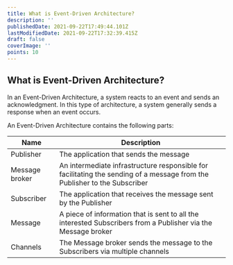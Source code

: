 ```yaml
---
title: What is Event-Driven Architecture?
description: ''
publishedDate: 2021-09-22T17:49:44.101Z
lastModifiedDate: 2021-09-22T17:32:39.415Z
draft: false
coverImage: ''
points: 10
---
```


## What is Event-Driven Architecture?

In an Event-Driven Architecture, a system reacts to an event and sends an acknowledgment. In this type of architecture, a system generally sends a response when an event occurs.

An Event-Driven Architecture contains the following parts:

| Name           | Description                                                                                                               |
| -------------- | ------------------------------------------------------------------------------------------------------------------------- |
| Publisher      | The application that sends the message                                                                                    |
| Message broker | An intermediate infrastructure responsible for facilitating the sending of a message from the Publisher to the Subscriber |
| Subscriber     | The application that receives the message sent by the Publisher                                                           |
| Message        | A piece of information that is sent to all the interested Subscribers from a Publisher via the Message broker             |
| Channels       | The Message broker sends the message to the Subscribers via multiple channels                                             |
